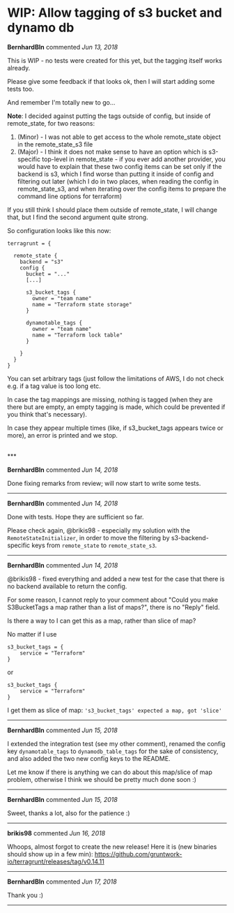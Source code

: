 # WIP: Allow tagging of s3 bucket and dynamo db

**BernhardBln** commented *Jun 13, 2018*

This is WIP - no tests were created for this yet, but the tagging itself works already.

Please give some feedback if that looks ok, then I will start adding some tests too.

And remember I'm totally new to go...

**Note**: I decided against putting the tags outside of config, but inside of remote_state, for two reasons:

1. (Minor) - I was not able to get access to the whole remote_state object in the remote_state_s3 file
2. (Major) - I think it does not make sense to have an option which is s3-specific top-level in remote_state - if you ever add another provider, you would have to explain that these two config items can be set only if the backend is s3, which I find worse than putting it inside of config and filtering out later (which I do in two places, when reading the config in remote_state_s3, and when iterating over the config items to prepare the command line options for terraform)

If you still think I should place them outside of remote_state, I will change that, but I find the second argument quite strong.

So configuration looks like this now:

```
terragrunt = {

  remote_state {
    backend = "s3"
    config {
      bucket = "..."
      [...]

      s3_bucket_tags {
        owner = "team name"
        name = "Terraform state storage"
      }

      dynamotable_tags {
        owner = "team name"
        name = "Terraform lock table"
      }

    }
  }
}
```

You can set arbitrary tags (just follow the limitations of AWS, I do not check e.g. if a tag value is too long etc.

In case the tag mappings are missing, nothing is tagged (when they are there but are empty, an empty tagging is made, which could be prevented if you think that's necessary). 

In case they appear multiple times (like, if s3_bucket_tags appears twice or more), an error is printed and we stop.

<br />
***


**BernhardBln** commented *Jun 14, 2018*

Done fixing remarks from review; will now start to write some tests.
***

**BernhardBln** commented *Jun 14, 2018*

Done with tests. Hope they are sufficient so far.

Please check again, @brikis98 - especially my solution with the `RemoteStateInitializer`, in order to move the filtering by s3-backend-specific keys from `remote_state` to `remote_state_s3`.
***

**BernhardBln** commented *Jun 14, 2018*

@brikis98 - fixed everything and added a new test for the case that there is no backend available to return the config.

For some reason, I cannot reply to your comment about "Could you make S3BucketTags a map rather than a list of maps?", there is no "Reply" field. 

Is there a way to I can get this as a map, rather than slice of map?

No matter if I use

```
s3_bucket_tags = {
    service = "Terraform"
}
```

or

```
s3_bucket_tags {
    service = "Terraform"
}
```

I get them as slice of map: `'s3_bucket_tags' expected a map, got 'slice'`

***

**BernhardBln** commented *Jun 15, 2018*

I extended the integration test (see my other comment), renamed the config key `dynamotable_tags` to `dynamodb_table_tags` for the sake of consistency, and also added the two new config keys to the README.

Let me know if there is anything we can do about this map/slice of map problem, otherwise I think we should be pretty much done soon :) 
***

**BernhardBln** commented *Jun 15, 2018*

Sweet, thanks a lot, also for the patience :) 
***

**brikis98** commented *Jun 16, 2018*

Whoops, almost forgot to create the new release! Here it is (new binaries should show up in a few min): https://github.com/gruntwork-io/terragrunt/releases/tag/v0.14.11
***

**BernhardBln** commented *Jun 17, 2018*

Thank you :) 
***


